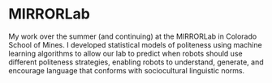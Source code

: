 # MIRRORLab
My work over the summer (and continuing) at the MIRRORLab in Colorado School of Mines. I developed statistical models of politeness using machine learning algorithms to allow our lab to predict when robots should use different politeness strategies, enabling robots to understand, generate, and encourage language that conforms with sociocultural linguistic norms.
